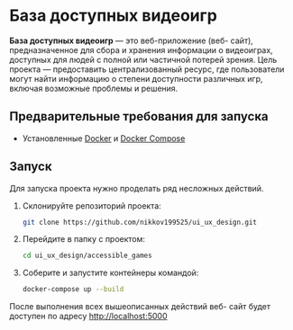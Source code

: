 # База доступных видеоигр


**База доступных видеоигр** — это веб-приложение (веб- сайт), предназначенное для сбора и хранения информации о видеоиграх, доступных для людей с полной или частичной потерей зрения. Цель проекта — предоставить централизованный ресурс, где пользователи могут найти информацию о степени доступности различных игр, включая возможные проблемы и решения.


## Предварительные требования для запуска

- Установленные [Docker](https://www.docker.com/get-started) и [Docker Compose](https://docs.docker.com/compose/)


## Запуск
Для запуска проекта нужно проделать ряд несложных действий.
1. Склонируйте репозиторий проекта:
   ```bash
   git clone https://github.com/nikkov199525/ui_ux_design.git
   ```

2. Перейдите в папку с проектом:
   ```bash
   cd ui_ux_design/accessible_games
   ```

3. Соберите и запустите контейнеры командой:
   ```bash
   docker-compose up --build
   ```

После выполнения всех вышеописанных действий веб- сайт  будет доступен по адресу [http://localhost:5000](http://localhost:5000)

